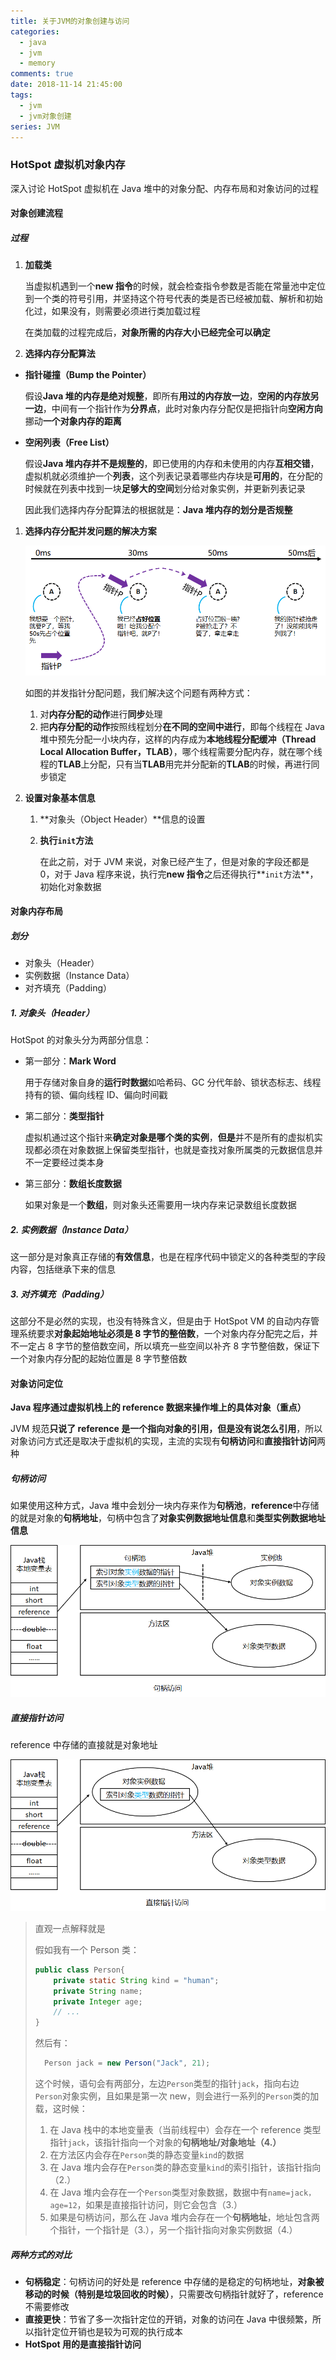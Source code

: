 ```yaml
---
title: 关于JVM的对象创建与访问
categories:
  - java
  - jvm
  - memory
comments: true
date: 2018-11-14 21:45:00
tags:
  - jvm
  - jvm对象创建
series: JVM
---
```


### HotSpot 虚拟机对象内存

深入讨论 HotSpot 虚拟机在 Java 堆中的对象分配、内存布局和对象访问的过程

#### 对象创建流程

##### 过程

1. **加载类**

   当虚拟机遇到一个**new 指令**的时候，就会检查指令参数是否能在常量池中定位到一个类的符号引用，并坚持这个符号代表的类是否已经被加载、解析和初始化过，如果没有，则需要必须进行类加载过程

   在类加载的过程完成后，**对象所需的内存大小已经完全可以确定**

2. **选择内存分配算法**

- **指针碰撞（Bump the Pointer）**

  假设**Java 堆的内存是绝对规整**，即所有**用过的内存放一边**，**空闲的内存放另一边**，中间有一个指针作为**分界点**，此时对象内存分配仅是把指针向**空闲方向**挪动**一个对象内存的距离**

- **空闲列表（Free List）**

  假设**Java 堆内存并不是规整的**，即已使用的内存和未使用的内存**互相交错**，虚拟机就必须维护一个**列表**，这个列表记录着哪些内存块是**可用的**，在分配的时候就在列表中找到一块**足够大的空间**划分给对象实例，并更新列表记录

  因此我们选择内存分配算法的根据就是：**Java 堆内存的划分是否规整**

1. **选择内存分配并发问题的解决方案**

   ![objectmemorypointer](../../img/objectmemorypointer.png)

   如图的并发指针分配问题，我们解决这个问题有两种方式：

   1. 对**内存分配的动作**进行**同步**处理
   2. 把**内存分配的动作**按照线程划分**在不同的空间中进行**，即每个线程在 Java 堆中预先分配一小块内存，这样的内存成为**本地线程分配缓冲（Thread Local Allocation Buffer，TLAB）**，哪个线程需要分配内存，就在哪个线程的**TLAB**上分配，只有当**TLAB**用完并分配新的**TLAB**的时候，再进行同步锁定

2. **设置对象基本信息**

   1. **对象头（Object Header）**信息的设置

   2. **执行`init`方法**

      在此之前，对于 JVM 来说，对象已经产生了，但是对象的字段还都是 0，对于 Java 程序来说，执行完**new 指令**之后还得执行**`init`方法**，初始化对象数据

#### 对象内存布局

##### 划分

- 对象头（Header）
- 实例数据（Instance Data）
- 对齐填充（Padding）

##### 1. 对象头（Header）

HotSpot 的对象头分为两部分信息：

- 第一部分：**Mark Word**

  用于存储对象自身的**运行时数据**如哈希码、GC 分代年龄、锁状态标志、线程持有的锁、偏向线程 ID、偏向时间戳

- 第二部分：**类型指针**

  虚拟机通过这个指针来**确定对象是哪个类的实例**，**但是**并不是所有的虚拟机实现都必须在对象数据上保留类型指针，也就是查找对象所属类的元数据信息并不一定要经过类本身

- 第三部分：**数组长度数据**

  如果对象是一个**数组**，则对象头还需要用一块内存来记录数组长度数据

##### 2. 实例数据（Instance Data）

这一部分是对象真正存储的**有效信息**，也是在程序代码中锁定义的各种类型的字段内容，包括继承下来的信息

##### 3. 对齐填充（Padding）

这部分不是必然的实现，也没有特殊含义，但是由于 HotSpot VM 的自动内存管理系统要求**对象起始地址必须是 8 字节的整倍数**，一个对象内存分配完之后，并不一定占 8 字节的整倍数空间，所以填充一些空间以补齐 8 字节整倍数，保证下一个对象内存分配的起始位置是 8 字节整倍数

#### 对象访问定位

**Java 程序通过虚拟机栈上的 reference 数据来操作堆上的具体对象（重点）**

JVM 规范**只说了 reference 是一个指向对象的引用，但是没有说怎么引用**，所以对象访问方式还是取决于虚拟机的实现，主流的实现有**句柄访问**和**直接指针访问**两种

##### 句柄访问

如果使用这种方式，Java 堆中会划分一块内存来作为**句柄池**，**reference**中存储的就是对象的**句柄地址**，句柄中包含了**对象实例数据地址信息**和**类型实例数据地址信息**

![jubingdangwen](../../img/jubingdangwen.png)

##### 直接指针访问

reference 中存储的直接就是对象地址

![zhijiezhizhenfangwen](../../img/zhijiezhizhenfangwen.png)

> 直观一点解释就是
>
> 假如我有一个 Person 类：
>
> ```java
> public class Person{
>     private static String kind = "human";
>     private String name;
>     private Integer age;
>     // ...
> }
> ```
>
> 然后有：
>
> ```java
> 	Person jack = new Person("Jack", 21);
> ```
>
> 这个时候，语句会有两部分，左边`Person`类型的指针`jack`，指向右边`Person`对象实例，且如果是第一次 new，则会进行一系列的`Person`类的加载，这时候：
>
> 1. 在 Java 栈中的本地变量表（当前线程中）会存在一个 reference 类型指针`jack`，该指针指向一个对象的**句柄地址/对象地址（4.）**
> 2. 在方法区内会存在`Person`类的静态变量`kind`的数据
> 3. 在 Java 堆内会存在`Person`类的静态变量`kind`的索引指针，该指针指向（2.）
> 4. 在 Java 堆内会存在一个`Person`类型对象数据，数据中有`name=jack，age=12`，如果是直接指针访问，则它会包含（3.）
> 5. 如果是句柄访问，那么在 Java 堆内会存在一个**句柄地址**，地址包含两个指针，一个指针是（3.），另一个指针指向对象实例数据（4.）

##### 两种方式的对比

- **句柄稳定**：句柄访问的好处是 reference 中存储的是稳定的句柄地址，**对象被移动的时候（特别是垃圾回收的时候）**，只需要改句柄指针就好了，reference 不需要修改
- **直接更快**：节省了多一次指针定位的开销，对象的访问在 Java 中很频繁，所以指针定位开销也是较为可观的执行成本
- **HotSpot 用的是直接指针访问**
